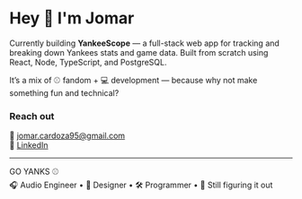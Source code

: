 # Hey 👋 I'm Jomar

Currently building **YankeeScope** — a full-stack web app for tracking and breaking down Yankees stats and game data. Built from scratch using React, Node, TypeScript, and PostgreSQL.

It’s a mix of ⚾ fandom + 💻 development — because why not make something fun and technical?

### Reach out  
📧 jomar.cardoza95@gmail.com  
🔗 [LinkedIn](https://www.linkedin.com/in/jomar-cardoza-7b3928163/)

---

GO YANKS ⚾  
🎧 Audio Engineer • 🎨 Designer • 🛠 Programmer • 🌵 Still figuring it out
